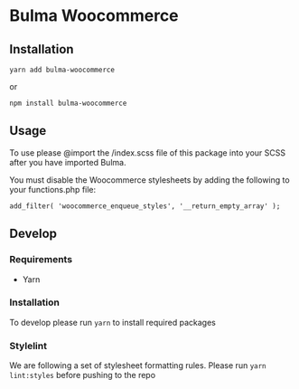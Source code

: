 # Bulma Woocommerce

## Installation

`yarn add bulma-woocommerce`

or

`npm install bulma-woocommerce`

## Usage

To use please @import the /index.scss file of this package into your SCSS after you have imported Bulma.

You must disable the Woocommerce stylesheets by adding the following to your functions.php file:

```
add_filter( 'woocommerce_enqueue_styles', '__return_empty_array' );
```

## Develop

### Requirements

- Yarn

### Installation

To develop please run `yarn` to install required packages

### Stylelint

We are following a set of stylesheet formatting rules. Please run `yarn lint:styles` before pushing to the repo
